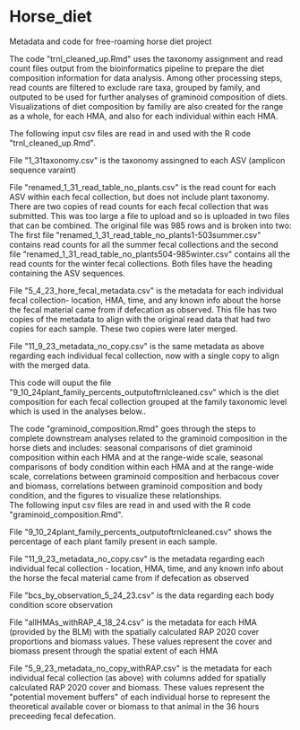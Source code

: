 # Horse_diet
Metadata and code for free-roaming horse diet project

The code "trnl_cleaned_up.Rmd" uses the taxonomy assignment and read count files output from the bioinformatics pipeline to prepare the diet composition information for data analysis. Among other processing steps, read counts are filtered to exclude rare taxa, grouped by family, and outputed to be used for further analyses of graminoid composition of diets. Visualizations of diet composition by familiy are also created for the range as a whole, for each HMA, and also for each individual within each HMA. 

The following input csv files are read in and used with the R code "trnl_cleaned_up.Rmd".

File "1_31taxonomy.csv" is the taxonomy assingned to each ASV (amplicon sequence varaint)

File "renamed_1_31_read_table_no_plants.csv" is the read count for each ASV within each fecal collection, but does not include plant taxonomy. There are two copies of read counts for each fecal collection that was submitted. This was too large a file to upload and so is uploaded in two files that can be combined. The original file was 985 rows and is broken into two: The first file "renamed_1_31_read_table_no_plants1-503summer.csv" contains read counts for all the summer fecal collections and the second file "renamed_1_31_read_table_no_plants504-985winter.csv" contains all the read counts for the winter fecal collections. Both files have the heading containing the ASV sequences.  

File "5_4_23_hore_fecal_metadata.csv" is the metadata for each individual fecal collection- location, HMA, time, and any known info about the horse the fecal material came from if defecation as observed.  This file has two copies of the metadata to align with the original read data that had two copies for each sample. These two copies were later merged.  

File "11_9_23_metadata_no_copy.csv" is the same metadata as above regarding each individual fecal collection, now with a single copy to align with the merged data. 

This code will ouput the file "9_10_24plant_family_percents_outputoftrnlcleaned.csv" which is the diet composition for each fecal collection grouped at the family taxonomic level which is used in the analyses below..

The code "graminoid_composition.Rmd" goes through the steps to complete downstream analyses related to the graminoid composition in the horse diets and includes: seasonal comparisons of diet graminoid composition within each HMA and at the range-wide scale, seasonal comparisons of body condition within each HMA and at the range-wide scale, correlations between graminoid composition and herbacous cover and biomass, correlations between graminoid composition and body condition, and the figures to visualize these relationships.   
The following input csv files are read in and used with the R code "graminoid_composition.Rmd". 

File "9_10_24plant_family_percents_outputoftrnlcleaned.csv" shows the percentage of each plant family present in each sample. 

File "11_9_23_metadata_no_copy.csv" is the metadata regarding each individual fecal collection - location, HMA, time, and any known info about the horse the fecal material came from if defecation as observed

File "bcs_by_observation_5_24_23.csv" is the data regarding each body condition score observation

File "allHMAs_withRAP_4_18_24.csv" is the metadata for each HMA (provided by the BLM) with the spatially calculated RAP 2020 cover proportions and biomass values. These values represent the cover and biomass present through the spatial extent of each HMA  

File "5_9_23_metadata_no_copy_withRAP.csv" is the metadata for each individual fecal collection (as above) with columns added for spatially calculated RAP 2020 cover and biomass. These values represent the "potential movement buffers" of each individual horse to represent the theoretical available cover or biomass to that animal in the 36 hours preceeding fecal defecation.  

  
